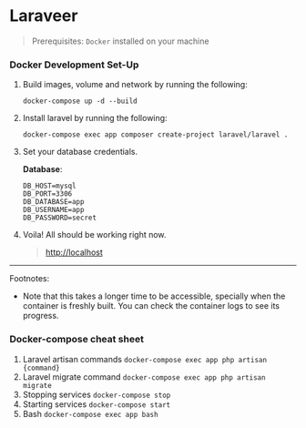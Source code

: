 # Laraveer

> Prerequisites: `Docker` installed on  your machine

### Docker Development Set-Up


1. Build images, volume and network by running the following:
    ```
    docker-compose up -d --build
    ```

2. Install laravel by running the following:

    ```
    docker-compose exec app composer create-project laravel/laravel .
    ```

3. Set your database credentials.

    **Database**:
    ```
    DB_HOST=mysql
    DB_PORT=3306
    DB_DATABASE=app
    DB_USERNAME=app
    DB_PASSWORD=secret
    ```

4. Voila! All should be working right now.
   > [http://localhost](http://localhost)

----

Footnotes:

* Note that this takes a longer time to be accessible, specially when the container is freshly built. You can check the container logs to see its progress.

### Docker-compose cheat sheet
1. Laravel artisan commands `docker-compose exec app php artisan {command}`
2. Laravel migrate command `docker-compose exec app php artisan migrate`
3. Stopping services `docker-compose stop`
4. Starting services `docker-compose start`
5. Bash `docker-compose exec app bash`